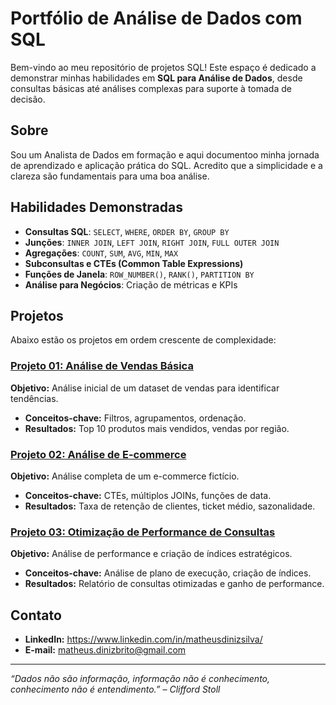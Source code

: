 # Portfólio de Análise de Dados com SQL

Bem-vindo ao meu repositório de projetos SQL! Este espaço é dedicado a demonstrar minhas habilidades em **SQL para Análise de Dados**, desde consultas básicas até análises complexas para suporte à tomada de decisão.

## Sobre

Sou um Analista de Dados em formação e aqui documentoo minha jornada de aprendizado e aplicação prática do SQL. Acredito que a simplicidade e a clareza são fundamentais para uma boa análise.

## Habilidades Demonstradas

- **Consultas SQL**: `SELECT`, `WHERE`, `ORDER BY`, `GROUP BY`
- **Junções**: `INNER JOIN`, `LEFT JOIN`, `RIGHT JOIN`, `FULL OUTER JOIN`
- **Agregações**: `COUNT`, `SUM`, `AVG`, `MIN`, `MAX`
- **Subconsultas e CTEs (Common Table Expressions)**
- **Funções de Janela**: `ROW_NUMBER()`, `RANK()`, `PARTITION BY`
- **Análise para Negócios**: Criação de métricas e KPIs

## Projetos

Abaixo estão os projetos em ordem crescente de complexidade:

### [Projeto 01: Análise de Vendas Básica](/01-projeto-basico)
**Objetivo:** Análise inicial de um dataset de vendas para identificar tendências.
- **Conceitos-chave:** Filtros, agrupamentos, ordenação.
- **Resultados:** Top 10 produtos mais vendidos, vendas por região.

### [Projeto 02: Análise de E-commerce](/02-projeto-intermediario)
**Objetivo:** Análise completa de um e-commerce fictício.
- **Conceitos-chave:** CTEs, múltiplos JOINs, funções de data.
- **Resultados:** Taxa de retenção de clientes, ticket médio, sazonalidade.

### [Projeto 03: Otimização de Performance de Consultas](/03-projeto-avancado)
**Objetivo:** Análise de performance e criação de índices estratégicos.
- **Conceitos-chave:** Análise de plano de execução, criação de índices.
- **Resultados:** Relatório de consultas otimizadas e ganho de performance.

## Contato

- **LinkedIn:** https://www.linkedin.com/in/matheusdinizsilva/
- **E-mail:** matheus.dinizbrito@gmail.com

---

*“Dados não são informação, informação não é conhecimento, conhecimento não é entendimento.” – Clifford Stoll*
